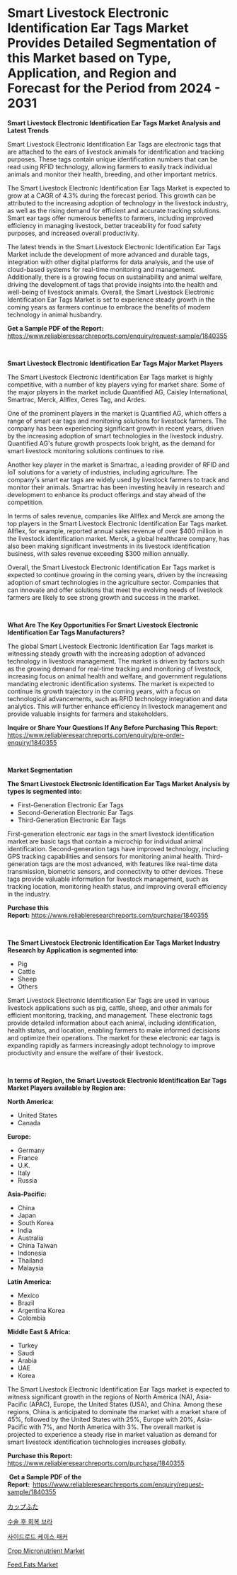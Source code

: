 <p><h1>Smart Livestock Electronic Identification Ear Tags Market Provides Detailed Segmentation of this Market based on Type, Application, and Region and Forecast for the Period from 2024 - 2031</h1></p><p><strong>Smart Livestock Electronic Identification Ear Tags Market Analysis and Latest Trends</strong></p>
<p><p>Smart Livestock Electronic Identification Ear Tags are electronic tags that are attached to the ears of livestock animals for identification and tracking purposes. These tags contain unique identification numbers that can be read using RFID technology, allowing farmers to easily track individual animals and monitor their health, breeding, and other important metrics.</p><p>The Smart Livestock Electronic Identification Ear Tags Market is expected to grow at a CAGR of 4.3% during the forecast period. This growth can be attributed to the increasing adoption of technology in the livestock industry, as well as the rising demand for efficient and accurate tracking solutions. Smart ear tags offer numerous benefits to farmers, including improved efficiency in managing livestock, better traceability for food safety purposes, and increased overall productivity.</p><p>The latest trends in the Smart Livestock Electronic Identification Ear Tags Market include the development of more advanced and durable tags, integration with other digital platforms for data analysis, and the use of cloud-based systems for real-time monitoring and management. Additionally, there is a growing focus on sustainability and animal welfare, driving the development of tags that provide insights into the health and well-being of livestock animals. Overall, the Smart Livestock Electronic Identification Ear Tags Market is set to experience steady growth in the coming years as farmers continue to embrace the benefits of modern technology in animal husbandry.</p></p>
<p><strong>Get a Sample PDF of the Report:&nbsp;</strong> <a href="https://www.reliableresearchreports.com/enquiry/request-sample/1840355">https://www.reliableresearchreports.com/enquiry/request-sample/1840355</a></p>
<p>&nbsp;</p>
<p><strong>Smart Livestock Electronic Identification Ear Tags Major Market Players</strong></p>
<p><p>The Smart Livestock Electronic Identification Ear Tags market is highly competitive, with a number of key players vying for market share. Some of the major players in the market include Quantified AG, Caisley International, Smartrac, Merck, Allflex, Ceres Tag, and Ardes.</p><p>One of the prominent players in the market is Quantified AG, which offers a range of smart ear tags and monitoring solutions for livestock farmers. The company has been experiencing significant growth in recent years, driven by the increasing adoption of smart technologies in the livestock industry. Quantified AG's future growth prospects look bright, as the demand for smart livestock monitoring solutions continues to rise.</p><p>Another key player in the market is Smartrac, a leading provider of RFID and IoT solutions for a variety of industries, including agriculture. The company's smart ear tags are widely used by livestock farmers to track and monitor their animals. Smartrac has been investing heavily in research and development to enhance its product offerings and stay ahead of the competition.</p><p>In terms of sales revenue, companies like Allflex and Merck are among the top players in the Smart Livestock Electronic Identification Ear Tags market. Allflex, for example, reported annual sales revenue of over $400 million in the livestock identification market. Merck, a global healthcare company, has also been making significant investments in its livestock identification business, with sales revenue exceeding $300 million annually.</p><p>Overall, the Smart Livestock Electronic Identification Ear Tags market is expected to continue growing in the coming years, driven by the increasing adoption of smart technologies in the agriculture sector. Companies that can innovate and offer solutions that meet the evolving needs of livestock farmers are likely to see strong growth and success in the market.</p></p>
<p>&nbsp;</p>
<p><strong>What Are The Key Opportunities For Smart Livestock Electronic Identification Ear Tags Manufacturers?</strong></p>
<p><p>The global Smart Livestock Electronic Identification Ear Tags market is witnessing steady growth with the increasing adoption of advanced technology in livestock management. The market is driven by factors such as the growing demand for real-time tracking and monitoring of livestock, increasing focus on animal health and welfare, and government regulations mandating electronic identification systems. The market is expected to continue its growth trajectory in the coming years, with a focus on technological advancements, such as RFID technology integration and data analytics. This will further enhance efficiency in livestock management and provide valuable insights for farmers and stakeholders.</p></p>
<p><strong>Inquire or Share Your Questions If Any Before Purchasing This Report:</strong> <a href="https://www.reliableresearchreports.com/enquiry/pre-order-enquiry/1840355">https://www.reliableresearchreports.com/enquiry/pre-order-enquiry/1840355</a></p>
<p>&nbsp;</p>
<p><strong>Market Segmentation</strong></p>
<p><strong>The Smart Livestock Electronic Identification Ear Tags Market Analysis by types is segmented into:</strong></p>
<p><ul><li>First-Generation Electronic Ear Tags</li><li>Second-Generation Electronic Ear Tags</li><li>Third-Generation Electronic Ear Tags</li></ul></p>
<p><p>First-generation electronic ear tags in the smart livestock identification market are basic tags that contain a microchip for individual animal identification. Second-generation tags have improved technology, including GPS tracking capabilities and sensors for monitoring animal health. Third-generation tags are the most advanced, with features like real-time data transmission, biometric sensors, and connectivity to other devices. These tags provide valuable information for livestock management, such as tracking location, monitoring health status, and improving overall efficiency in the industry.</p></p>
<p><strong>Purchase this Report:&nbsp;</strong><a href="https://www.reliableresearchreports.com/purchase/1840355">https://www.reliableresearchreports.com/purchase/1840355</a></p>
<p>&nbsp;</p>
<p><strong>The Smart Livestock Electronic Identification Ear Tags Market Industry Research by Application is segmented into:</strong></p>
<p><ul><li>Pig</li><li>Cattle</li><li>Sheep</li><li>Others</li></ul></p>
<p><p>Smart Livestock Electronic Identification Ear Tags are used in various livestock applications such as pig, cattle, sheep, and other animals for efficient monitoring, tracking, and management. These electronic tags provide detailed information about each animal, including identification, health status, and location, enabling farmers to make informed decisions and optimize their operations. The market for these electronic ear tags is expanding rapidly as farmers increasingly adopt technology to improve productivity and ensure the welfare of their livestock.</p></p>
<p>&nbsp;</p>
<p><strong>In terms of Region, the Smart Livestock Electronic Identification Ear Tags Market Players available by Region are:</strong></p>
<p>
    <p> <strong> North America: </strong>
        <ul>
            <li>United States</li>
            <li>Canada</li>
        </ul>
        </p> 
    <p> <strong> Europe: </strong>
        <ul>
            <li>Germany</li>
            <li>France</li>
            <li>U.K.</li>
            <li>Italy</li>
            <li>Russia</li>
        </ul>
        </p> 
    <p> <strong> Asia-Pacific: </strong>
        <ul>
            <li>China</li>
            <li>Japan</li>
            <li>South Korea</li>
            <li>India</li>
            <li>Australia</li>
            <li>China Taiwan</li>
            <li>Indonesia</li>
            <li>Thailand</li>
            <li>Malaysia</li>
        </ul>
        </p> 
    <p> <strong> Latin America: </strong>
        <ul>
            <li>Mexico</li>
            <li>Brazil</li>
            <li>Argentina Korea</li>
            <li>Colombia</li>
        </ul>
        </p> 
    <p> <strong> Middle East & Africa: </strong>
        <ul>
            <li>Turkey</li>
            <li>Saudi</li>
            <li>Arabia</li>
            <li>UAE</li>
            <li>Korea</li>
        </ul>
    </p>
    </p>
<p><p>The Smart Livestock Electronic Identification Ear Tags market is expected to witness significant growth in the regions of North America (NA), Asia-Pacific (APAC), Europe, the United States (USA), and China. Among these regions, China is anticipated to dominate the market with a market share of 45%, followed by the United States with 25%, Europe with 20%, Asia-Pacific with 7%, and North America with 3%. The overall market is projected to experience a steady rise in market valuation as demand for smart livestock identification technologies increases globally.</p></p>
<p><strong>Purchase this Report: </strong><a href="https://www.reliableresearchreports.com/purchase/1840355">https://www.reliableresearchreports.com/purchase/1840355</a></p>
<p>&nbsp;<strong>Get a Sample PDF of the Report:&nbsp;&nbsp;</strong><a href="https://www.reliableresearchreports.com/enquiry/request-sample/1840355">https://www.reliableresearchreports.com/enquiry/request-sample/1840355</a></p>
<p><strong></strong></p>
<p><p><a href="https://medium.com/@soamybahemax/%E3%82%AB%E3%83%83%E3%83%97%E3%81%AE%E8%93%8B%E5%B8%82%E5%A0%B4%E3%81%AF-%E5%B8%82%E5%A0%B4%E3%82%B7%E3%82%A7%E3%82%A2-%E5%B8%82%E5%A0%B4%E3%83%88%E3%83%AC%E3%83%B3%E3%83%89-%E5%B8%82%E5%A0%B4%E6%88%90%E9%95%B7%E3%81%AB%E9%96%A2%E3%81%99%E3%82%8B%E6%83%85%E5%A0%B1%E3%82%92%E6%8F%90%E4%BE%9B%E3%81%97%E3%81%A6%E3%81%84%E3%81%BE%E3%81%99-dc61f253551b">カップふた</a></p><p><a href="https://medium.com/@cierrahayes645/%EC%88%98%EC%88%A0-%ED%9B%84-%ED%9A%8C%EB%B3%B5%EC%9A%A9-%EB%B8%8C%EB%9E%98%EC%A7%80%EC%96%B4-%EC%8B%9C%EC%9E%A5-%EB%8F%99%ED%96%A5-%EB%B0%8F-%EC%8B%9C%EC%9E%A5-%EB%B6%84%EC%84%9D%EC%9D%80-2024-2031%EB%85%84-%EA%B8%B0%EA%B0%84%EC%9D%84-%EC%98%88%EC%83%81%ED%95%A9%EB%8B%88%EB%8B%A4-5407c7247b39">수술 후 회복 브라</a></p><p><a href="https://medium.com/@cierrahayes645/%EC%82%AC%EC%9D%B4%EB%93%9C-%EB%A1%9C%EB%93%9C-%EC%BC%80%EC%9D%B4%EC%8A%A4-%ED%8C%A8%EC%BB%A4-%EC%8B%9C%EC%9E%A5-%EC%8B%9C%EC%9E%A5-%EC%A0%90%EC%9C%A0%EC%9C%A8-%EC%8B%9C%EC%9E%A5-%EB%8F%99%ED%96%A5-%EB%B0%8F-%EB%AF%B8%EB%9E%98-%EC%84%B1%EC%9E%A5-%ED%83%90%EC%83%89-1b2771151d19">사이드로드 케이스 패커</a></p><p><a href="https://github.com/nathandecarvalho/Market-Research-Report-List-2/blob/main/crop-micronutrient-market.md">Crop Micronutrient Market</a></p><p><a href="https://github.com/julyju69/Market-Research-Report-List-2/blob/main/feed-fats-market.md">Feed Fats Market</a></p></p>